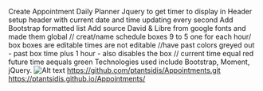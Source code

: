 Create Appointment Daily Planner
Jquery to get timer to display in Header
setup header with current date and time updating every second
Add Bootstrap formatted list 
Add source David & Libre from google fonts and made them global
// creat/name schedule boxes 9 to 5 one for each hour/ box 
boxes are editable
times are not editable
//have past colors greyed out - past box time plus 1 hour - also disables the box 
// current time equal red 
future time aequals green
Technologies used include Bootstrap, Moment, jQuery.
![Alt text](//./assets/images/AppointmentScreenShot.png?raw=true "AppoinmentScreenShot")
https://github.com/ptantsidis/Appointments.git
https://ptantsidis.github.io/Appointments/